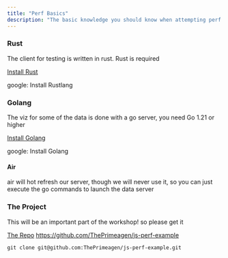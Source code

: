 ```yaml
---
title: "Perf Basics"
description: "The basic knowledge you should know when attempting perf improvements"
---
```


### Rust
The client for testing is written in rust.  Rust is required

[Install Rust](https://www.rust-lang.org/tools/install)

google: Install Rustlang

### Golang
The viz for some of the data is done with a go server, you need Go 1.21 or
higher

[Install Golang](https://go.dev/doc/install)

google: Install Golang

#### Air
air will hot refresh our server, though we will never use it, so you can just
execute the go commands to launch the data server

### The Project
This will be an important part of the workshop!  so please get it

[The Repo](https://github.com/ThePrimeagen/js-perf-example)
https://github.com/ThePrimeagen/js-perf-example

```
git clone git@github.com:ThePrimeagen/js-perf-example.git
```

